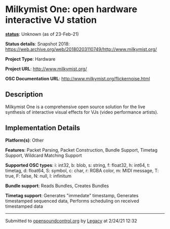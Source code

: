 # Milkymist One: open hardware interactive VJ station

**[status](../implementation-status.html)**: Unknown (as of 23-Feb-21)

**Status details**: 
Snapshot 2018: https://web.archive.org/web/20180203110749/http://www.milkymist.org/

**Project Type**: Hardware

**Project URL**: <http://www.milkymist.org/>

**OSC Documentation URL**: <http://www.milkymist.org/flickernoise.html>

## Description

Milkymist One is a comprehensive open source solution for the live synthesis of interactive visual effects for VJs (video performance artists).

## Implementation Details

**Platform(s)**: Other

**Features**: Packet Parsing, Packet Construction, Bundle Support, Timetag Support, Wildcard Matching Support

**Supported OSC types**: i: int32, b: blob, s: string, f: float32, h: int64, t: timetag, d: float64, S: symbol, c: char, r: RGBA color, m: MIDI message, T: true, F: false, N: null, I: infinitum

**Bundle support**: Reads Bundles, Creates Bundles

**Timetag support**: Generates "immedate" timestamp, Generates timestamped sequenced data, Performs scheduling on received timestamped data

---
Submitted to [opensoundcontrol.org](https://opensoundcontrol.org) by [Legacy](https://web.archive.org) at 2/24/21 12:32
